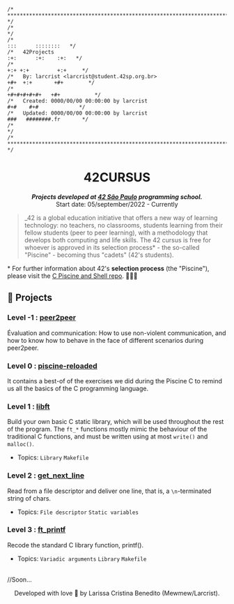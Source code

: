 ```
/* ****************************************************************************************** */
/*                                                                                            */
/*                                                                        :::      ::::::::   */
/*   42Projects                                                         :+:      :+:    :+:   */
/*                                                                    +:+ +:+         +:+     */
/*   By: larcrist <larcrist@student.42sp.org.br>                    +#+  +:+       +#+        */
/*                                                                +#+#+#+#+#+   +#+           */
/*   Created: 0000/00/00 00:00:00 by larcrist                          #+#    #+#             */
/*   Updated: 0000/00/00 00:00:00 by larcrist                         ###   ########.fr       */
/*                                                                                            */
/* ****************************************************************************************** */
```

<h1 align="center">
	42CURSUS
</h1>

<p align="center">
	<b><i>Projects developed at <a href="https://www.42sp.org.br/">42 São Paulo</a> programming school.</i></b><br>
	Start date: 05/september/2022 - Currently
</p>

> _42 is a global education initiative that offers a new way of learning technology: no teachers, no classrooms, students learning from their fellow students (peer to peer learning), with a methodology that develops both computing and life skills. The 42 cursus is free for whoever is approved in its selection process* - the so-called "Piscine" - becoming thus "cadets" (42's students).

  \* For further information about 42's **selection process** (the "Piscine"), please visit the [C Piscine and Shell repo](https://github.com/mewmewdevart/42SP_Piscina). 🏊🏿‍♀️
  
## 📁 Projects

### Level -1 : **[peer2peer ](p2p_101)**
  Évaluation and communication: How to use non-violent communication, and how to know how to behave in the face of different scenarios during peer2peer.

### Level 0 : **[piscine-reloaded ](piscine_reloaded)**
  It contains a best-of of the exercises we did during the Piscine C to remind us all the basics of the C programming language.

### Level 1 : **[libft](https://github.com/mewmewdevart/libft)**
  Build your own basic C static library, which will be used throughout the rest of the program. The ```ft_*``` functions mostly mimic the behaviour of the traditional C functions, and must be written using at most ```write()``` and ```malloc()```. <br>
 - Topics: `Library` `Makefile`

### Level 2 : **[get_next_line](https://github.com/mewmewdevart/get_next_line)**
  Read from a file descriptor and deliver one line, that is, a ```\n```-terminated string of chars. <br>
 - Topics: `File descriptor` `Static variables`

### Level 3 : **[ft_printf](https://github.com/mewmewdevart/ft_printf)**
  Recode the standard C library function, printf(). <br>
  - Topics: `Variadic arguments` `Library` `Makefile`
 
  <br>
//Soon...
  <br>
  <p align="center"> Developed with love 💜 by Larissa Cristina Benedito (Mewmew/Larcrist). </p>
